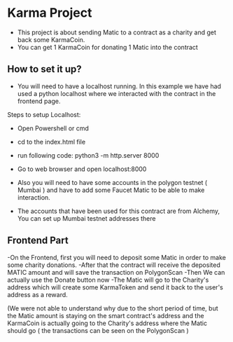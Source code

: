 # Karma Project

- This project is about sending Matic to a contract as a charity and get back some KarmaCoin.
- You can get 1 KarmaCoin for donating 1 Matic into the contract

## How to set it up?

- You will need to have a localhost running. In this example we have had used a python localhost where we interacted with the contract in the frontend page.

Steps to setup Localhost:
- Open Powershell or cmd
- cd to the index.html file
- run following code: python3 -m http.server 8000
- Go to web browser and open localhost:8000


- Also you will need to have some accounts in the polygon testnet ( Mumbai ) and have to add some Faucet Matic to be able to make interaction. 
- The accounts that have been used for this contract are from Alchemy, You can set up Mumbai testnet addresses there

## Frontend Part

-On the Frontend, first you will need to deposit some Matic in order to make some charity donations.
-After that the contract will receive the deposited MATIC amount and will save the transaction on PolygonScan
-Then We can actually use the Donate button now
-The Matic will go to the Charity's address which will create some KarmaToken and send it back to the user's address as a reward.

(We were not able to understand why due to the short period of time, but the Matic amount is staying on the smart contract's address and the KarmaCoin is actually going to the Charity's address where the Matic should go ( the transactions can be seen on the PolygonScan ) 


